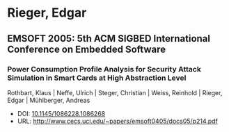 # Rieger, Edgar

## EMSOFT 2005: 5th ACM SIGBED International Conference on Embedded Software

### Power Consumption Profile Analysis for Security Attack Simulation in Smart Cards at High Abstraction Level
Rothbart, Klaus | Neffe, Ulrich | Steger, Christian | Weiss, Reinhold | Rieger, Edgar | Mühlberger, Andreas
* DOI: [10.1145/1086228.1086268](https://doi.org/10.1145/1086228.1086268)
* URL: <http://www.cecs.uci.edu/~papers/emsoft0405/docs05/p214.pdf>

